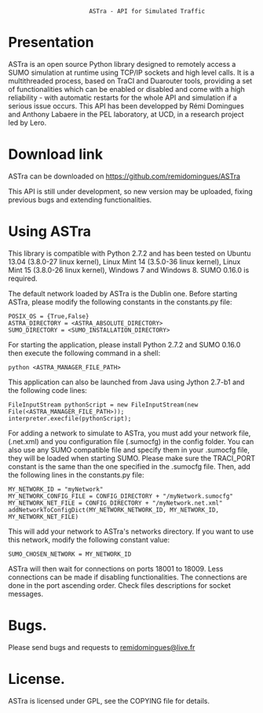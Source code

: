 
                           ASTra - API for Simulated Traffic


Presentation
============
ASTra is an open source Python library designed to remotely access a SUMO simulation
at runtime using TCP/IP sockets and high level calls.
It is a multithreaded process, based on TraCI and Duarouter tools, providing a set of
functionalities which can be enabled or disabled and come with a high reliability -
with automatic restarts for the whole API and simulation if a serious issue occurs.
This API has been developped by Rémi Domingues and Anthony Labaere in the PEL 
laboratory, at UCD, in a research project led by Lero.



Download link
=============
ASTra can be downloaded on https://github.com/remidomingues/ASTra

This API is still under development, so new version may be uploaded, fixing previous
bugs and extending functionalities.



Using ASTra
===========
This library is compatible with Python 2.7.2 and has been tested on Ubuntu 13.04 
(3.8.0-27 linux kernel), Linux Mint 14 (3.5.0-36 linux kernel), Linux Mint 15
(3.8.0-26 linux kernel), Windows 7 and Windows 8. SUMO 0.16.0 is required.

The default network loaded by ASTra is the Dublin one.
Before starting ASTra, please modify the following constants in the constants.py file:

	POSIX_OS = {True,False}
	ASTRA_DIRECTORY = <ASTRA_ABSOLUTE_DIRECTORY>
	SUMO_DIRECTORY = <SUMO_INSTALLATION_DIRECTORY>



For starting the application, please install Python 2.7.2 and SUMO 0.16.0 then execute
the following command in a shell:

	python <ASTRA_MANAGER_FILE_PATH>

This application can also be launched from Java using Jython 2.7-b1 and the following
code lines:
	
	FileInputStream pythonScript = new FileInputStream(new File(<ASTRA_MANAGER_FILE_PATH>));
	interpreter.execfile(pythonScript);

	
For adding a network to simulate to ASTra, you must add your network file, (.net.xml)
and you configuration file (.sumocfg) in the config folder. You can also use any SUMO
compatible file and specify them in your .sumocfg file, they will be loaded when
starting SUMO. Please make sure the TRACI_PORT constant is the same than the one
specified in the .sumocfg file. Then, add the following lines in the constants.py file:

	MY_NETWORK_ID = "myNetwork"
	MY_NETWORK_CONFIG_FILE = CONFIG_DIRECTORY + "/myNetwork.sumocfg"
	MY_NETWORK_NET_FILE = CONFIG_DIRECTORY + "/myNetwork.net.xml"
	addNetworkToConfigDict(MY_NETWORK_NETWORK_ID, MY_NETWORK_ID, MY_NETWORK_NET_FILE)


This will add your network to ASTra's networks directory. If you want to use this
network, modify the following constant value:

	SUMO_CHOSEN_NETWORK = MY_NETWORK_ID

	
ASTra will then wait for connections on ports 18001 to 18009. Less connections can be
made if disabling functionalities. The connections are done in the port ascending order.
Check files descriptions for socket messages.
	


Bugs.
=====
Please send bugs and requests to remidomingues@live.fr



License.
========
ASTra is licensed under GPL, see the COPYING file for details.
